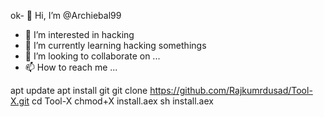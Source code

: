 ok- 👋 Hi, I’m @Archiebal99
- 👀 I’m interested in hacking
- 🌱 I’m currently learning hacking somethings
- 💞️ I’m looking to collaborate on ...
- 📫 How to reach me ...

<!---
Archiebal99/Archiebal99 is a ✨ special ✨ repository because its `README.md` (this file) appears on your GitHub profile.
You can click the Preview link to take a look at your changes.
--->
apt update
apt install git
git clone https://github.com/Rajkumrdusad/Tool-X.git
cd Tool-X
chmod+X install.aex
sh install.aex
